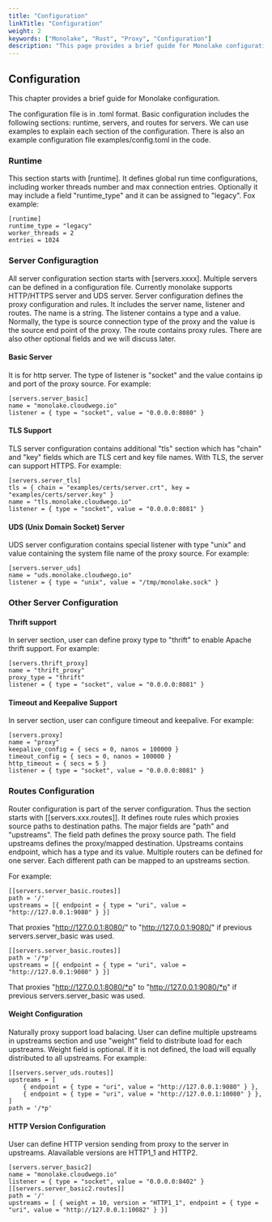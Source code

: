 ```yaml
---
title: "Configuration"
linkTitle: "Configuration"
weight: 2
keywords: ["Monolake", "Rust", "Proxy", "Configuration"]
description: "This page provides a brief guide for Monolake configuration"
---
```


## Configuration

This chapter provides a brief guide for Monolake configuration.

The configuration file is in .toml format. Basic configuration includes the following sections: runtime, servers, and routes for servers. We can use examples to explain each section of the configuration. There is also an example configuration file examples/config.toml in the code.

### Runtime

This section starts with [runtime]. It defines global run time configurations, including worker threads number and max connection entries. Optionally it may include a field "runtime_type" and it can be assigned to "legacy". Fox example:

```markup
[runtime]
runtime_type = "legacy"
worker_threads = 2
entries = 1024
```

### Server Configuragtion

All server configuration section starts with [servers.xxxx]. Multiple servers can be defined in a configuration file. Currently monolake supports HTTP/HTTPS server and UDS server. Server configuration defines the proxy configuration and rules. It includes the server name, listener and routes. The name is a string. The listener contains a type and a value. Normally, the type is source connection type of the proxy and the value is the source end point of the proxy. The route contains proxy rules. There are also other optional fields and we will discuss later.

#### Basic Server

It is for http server. The type of listener is "socket" and the value contains ip and port of the proxy source. For example:

```markup
[servers.server_basic]
name = "monolake.cloudwego.io"
listener = { type = "socket", value = "0.0.0.0:8080" }
```

#### TLS Support

TLS server configuration contains additional "tls" section which has "chain" and "key" fields which are TLS cert and key file names. With TLS, the server can support HTTPS. For example:

```markup
[servers.server_tls]
tls = { chain = "examples/certs/server.crt", key = "examples/certs/server.key" }
name = "tls.monolake.cloudwego.io"
listener = { type = "socket", value = "0.0.0.0:8081" }
```

#### UDS (Unix Domain Socket) Server

UDS server configuration contains special listener with type "unix" and value containing the system file name of the proxy source. For example:

```markup
[servers.server_uds]
name = "uds.monolake.cloudwego.io"
listener = { type = "unix", value = "/tmp/monolake.sock" }
```

### Other Server Configuration

#### Thrift support

In server section, user can define proxy type to "thrift" to enable Apache thrift support. For example:

```markup
[servers.thrift_proxy]
name = "thrift_proxy"
proxy_type = "thrift"
listener = { type = "socket", value = "0.0.0.0:8081" }
```

#### Timeout and Keepalive Support

In server section, user can configure timeout and keepalive. For example:

```markup
[servers.proxy]
name = "proxy"
keepalive_config = { secs = 0, nanos = 100000 }
timeout_config = { secs = 0, nanos = 100000 }
http_timeout = { secs = 5 }
listener = { type = "socket", value = "0.0.0.0:8081" }
```

### Routes Configuration

Router configuration is part of the server configuration. Thus the section starts with [[servers.xxx.routes]]. It defines route rules which proxies source paths to destination paths. The major fields are "path" and "upstreams". The field path defines the proxy source path. The field upstreams defines the proxy/mapped destination. Upstreams contains endpoint, which has a type and its value. Multiple routers can be defined for one server. Each different path can be mapped to an upstreams section.

For example:

```markup
[[servers.server_basic.routes]]
path = '/'
upstreams = [{ endpoint = { type = "uri", value = "http://127.0.0.1:9080" } }]
```

That proxies "http://127.0.0.1:8080/" to "http://127.0.0.1:9080/" if previous servers.server_basic was used.

```markup
[[servers.server_basic.routes]]
path = '/*p'
upstreams = [{ endpoint = { type = "uri", value = "http://127.0.0.1:9080" } }]
```

That proxies "http://127.0.0.1:8080/*p" to "http://127.0.0.1:9080/*p" if previous servers.server_basic was used.

#### Weight Configuration

Naturally proxy support load balacing. User can define multiple upstreams in upstreams section and use "weight" field to distribute load for each upstreams. Weight field is optional. If it is not defined, the load will equally distributed to all upstreams. For example:

```markup
[[servers.server_uds.routes]]
upstreams = [
    { endpoint = { type = "uri", value = "http://127.0.0.1:9080" } },
    { endpoint = { type = "uri", value = "http://127.0.0.1:10080" } },
]
path = '/*p'
```

#### HTTP Version Configuration

User can define HTTP version sending from proxy to the server in upstreams. Alavailable versions are HTTP1_1 and HTTP2.

```markup
[servers.server_basic2]
name = "monolake.cloudwego.io"
listener = { type = "socket", value = "0.0.0.0:8402" }
[[servers.server_basic2.routes]]
path = '/'
upstreams = [ { weight = 10, version = "HTTP1_1", endpoint = { type = "uri", value = "http://127.0.0.1:10082" } }]
```


